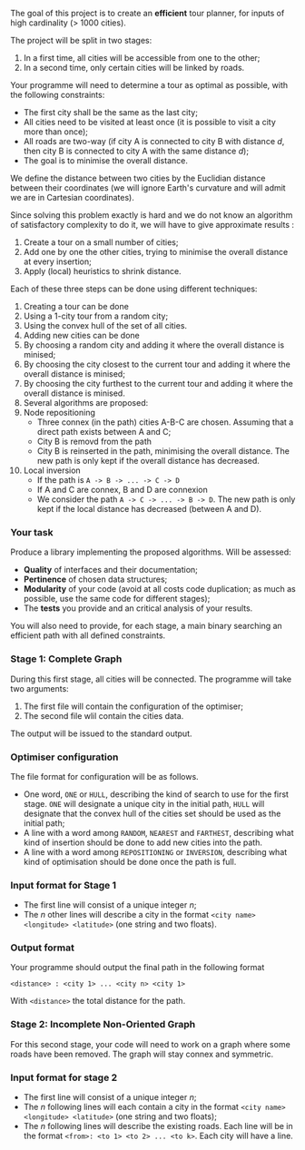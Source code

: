 The goal of this project is to create an **efficient** tour planner, for inputs of high cardinality (> 1000 cities).

The project will be split in two stages:

1. In a first time, all cities will be accessible from one to the other;
2. In a second time, only certain cities will be linked by roads.

Your programme will need to determine a tour as optimal as possible, with the following constraints:

* The first city shall be the same as the last city;
* All cities need to be visited at least once (it is possible to visit a city more than once);
* All roads are two-way (if city A is connected to city B with distance *d*, then city B is connected to city A with the same distance *d*);
* The goal is to minimise the overall distance.

We define the distance between two cities by the Euclidian distance between their coordinates (we will ignore Earth's curvature and will admit we are in Cartesian coordinates).

Since solving this problem exactly is hard and we do not know an algorithm of satisfactory complexity to do it, we will have to give approximate results :

1. Create a tour on a small number of cities;
2. Add one by one the other cities, trying to minimise the overall distance at every insertion;
3. Apply (local) heuristics to shrink distance.

Each of these three steps can be done using different techniques:

1. Creating a tour can be done
  1. Using a 1-city tour from a random city;
  2. Using the convex hull of the set of all cities.
2. Adding new cities can be done
  1. By choosing a random city and adding it where the overall distance is minised;
  2. By choosing the city closest to the current tour and adding it where the overall distance is minised;
  3. By choosing the city furthest to the current tour and adding it where the overall distance is minised.
3. Several algorithms are proposed:
  1. Node repositioning
     * Three connex (in the path) cities A-B-C are chosen. Assuming that a direct path exists between A and C;
     * City B is removd from the path
     * City B is reinserted in the path, minimising the overall distance. The new path is only kept if the overall distance has decreased.
  2. Local inversion
     * If the path is `A -> B -> ... -> C -> D`
     * If A and C are connex, B and D are connexion
     * We consider the path `A -> C -> ... -> B -> D`. The new path is only kept if the local distance has decreased (between A and D).

### Your task

Produce a library implementing the proposed algorithms. Will be assessed:
* **Quality** of interfaces and their documentation;
* **Pertinence** of chosen data structures;
* **Modularity** of your code (avoid at all costs code duplication; as much as possible, use the same code for different stages);
* The **tests** you provide and an critical analysis of your results.

You will also need to provide, for each stage, a main binary searching an efficient path with all defined constraints.

### Stage 1: Complete Graph 

During this first stage, all cities will be connected. The programme will take two arguments:

1. The first file will contain the configuration of the optimiser;
2. The second file wlil contain the cities data.

The output will be issued to the standard output.

### Optimiser configuration

The file format for configuration will be as follows.

* One word, `ONE` or `HULL`, describing the kind of search to use for the first stage. `ONE` will designate a unique city in the initial path, `HULL` will designate that the convex hull of the cities set should be used as the initial path;
* A line with a word among `RANDOM`, `NEAREST` and `FARTHEST`, describing what kind of insertion should be done to add new cities into the path. 
* A line with a word among `REPOSITIONING` or `INVERSION`, describing what kind of optimisation should be done once the path is full.

### Input format for Stage 1

* The first line will consist of a unique integer *n*;
* The *n* other lines will describe a city in the format `<city name> <longitude> <latitude>` (one string and two floats).

### Output format

Your programme should output the final path in the following format 

```
<distance> : <city 1> ... <city n> <city 1>
```

With `<distance>` the total distance for the path.


### Stage 2: Incomplete Non-Oriented Graph

For this second stage, your code will need to work on a graph where some roads have been removed. The graph will stay connex and symmetric. 

### Input format for stage 2

* The first line will consist of a unique integer *n*;
* The *n* following lines will each contain a city in the format `<city name> <longitude> <latitude>` (one string and two floats); 
* The *n* following lines will describe the existing roads. Each line will be in the format `<from>: <to 1> <to 2> ... <to k>`. Each city will have a line.

